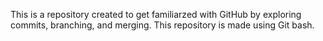 This is a repository created to get familiarzed with GitHub by exploring commits, branching, and merging. This repository is made using Git bash.
